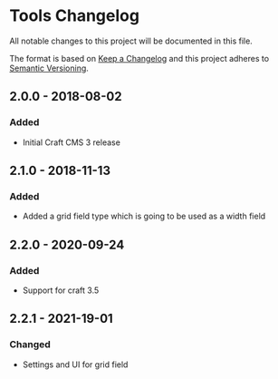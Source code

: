 # Tools Changelog

All notable changes to this project will be documented in this file.

The format is based on [Keep a Changelog](http://keepachangelog.com/) and this project adheres to [Semantic Versioning](http://semver.org/).

## 2.0.0 - 2018-08-02
### Added
- Initial Craft CMS 3 release

## 2.1.0 - 2018-11-13
### Added
- Added a grid field type which is going to be used as a width field

## 2.2.0 - 2020-09-24
### Added
- Support for craft 3.5

## 2.2.1 - 2021-19-01
### Changed
- Settings and UI for grid field
